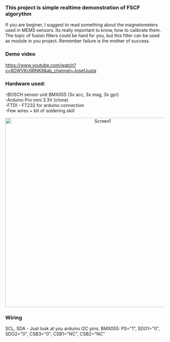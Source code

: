 ### This project is simple realtime demonstration of FSCF algorythm
If you are beginer, I suggest to read something about the magnetometers used in MEMS sensors. Its really important to know, how to calibrate them. The topic of fusion filters could be hard for you, but this filter can be used as module in you project. Remember failure is the mother of success.

### Demo video
https://www.youtube.com/watch?v=8DWVKc6RNK8&ab_channel=JosefJusta

### Hardware used:
-BOSCH sensor unit BMX055 (3x acc, 3x mag, 3x gyr)<br>
-Arduino Pro mini 3.3V (clone)<br>
-FTDI - FT232 for arduino connection<br>
-Few wires + bit of soldering skill<br>

<p align="center">
  <img src="https://raw.githubusercontent.com/Josef4Sci/AHRS_Filter/master/Pictures/DSC_0635.jpg" width="600" title="Screen1">
</p>

### Wiring
SCL, SDA - Just look at you arduino I2C pins.
BMX055: PS="1", SDO1="0", SDO2="0", CSB3="0", CSB1="NC", CSB2="NC"

